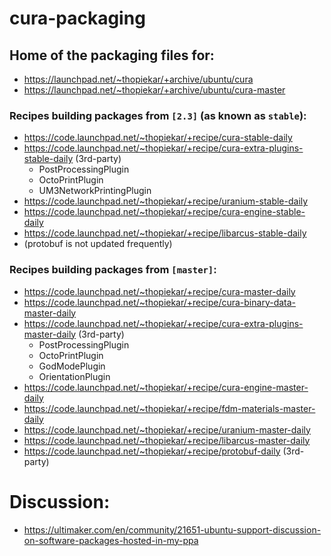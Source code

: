 # cura-packaging

## Home of the packaging files for:
* https://launchpad.net/~thopiekar/+archive/ubuntu/cura
* https://launchpad.net/~thopiekar/+archive/ubuntu/cura-master

### Recipes building packages from `[2.3]` (as known as `stable`):
* https://code.launchpad.net/~thopiekar/+recipe/cura-stable-daily
* https://code.launchpad.net/~thopiekar/+recipe/cura-extra-plugins-stable-daily (3rd-party)
  * PostProcessingPlugin
  * OctoPrintPlugin
  * UM3NetworkPrintingPlugin
* https://code.launchpad.net/~thopiekar/+recipe/uranium-stable-daily
* https://code.launchpad.net/~thopiekar/+recipe/cura-engine-stable-daily
* https://code.launchpad.net/~thopiekar/+recipe/libarcus-stable-daily
* (protobuf is not updated frequently)

### Recipes building packages from `[master]`:
* https://code.launchpad.net/~thopiekar/+recipe/cura-master-daily
* https://code.launchpad.net/~thopiekar/+recipe/cura-binary-data-master-daily
* https://code.launchpad.net/~thopiekar/+recipe/cura-extra-plugins-master-daily (3rd-party)
  * PostProcessingPlugin
  * OctoPrintPlugin
  * GodModePlugin
  * OrientationPlugin
* https://code.launchpad.net/~thopiekar/+recipe/cura-engine-master-daily
* https://code.launchpad.net/~thopiekar/+recipe/fdm-materials-master-daily
* https://code.launchpad.net/~thopiekar/+recipe/uranium-master-daily
* https://code.launchpad.net/~thopiekar/+recipe/libarcus-master-daily
* https://code.launchpad.net/~thopiekar/+recipe/protobuf-daily (3rd-party)

# Discussion:
* https://ultimaker.com/en/community/21651-ubuntu-support-discussion-on-software-packages-hosted-in-my-ppa
